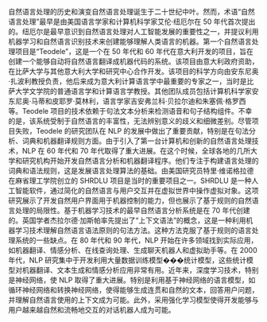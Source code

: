 自然语言处理的历史和演变自然语言处理诞生于二十世纪中叶。然而，术语“自然语言处理”最早是由美国语言学家和计算机科学家艾伦·纽厄尔在 50 年代首次提出的。纽厄尔是最早意识到自然语言处理对人工智能发展的重要性之一，并提议利用机器学习和自然语言识别技术来创建能够理解人类语言的机器。第一个自然语言处理项目是“Teodele”，这是一个在 50 年代和 60 年代在意大利开发的项目，旨在创建一个能够自动将自然语言翻译成机器代码的系统。该项目由意大利政府资助，在比萨大学与其他意大利大学和研究中心合作开发。该项目的科学方向由安东尼奥·扎波利教授负责，他后来成为意大利计算语言学中最重要的专家之一，当时是比萨大学文学院的普通语言学和计算语言学教授。其他团队成员包括计算机科学家安东尼奥·马蒂和皮耶罗·莫林利，语言学家吉安弗兰科·贝拉尔迪和朱塞佩·格罗西等。Teodele 项目的技术依赖于句法文本分析来检测语音和句子结构组件。不幸的是，该系统受制于自然语言的丰富性，无法辨别意义的歧义和细微差别。尽管项目失败，Teodele 的研究团队在 NLP 的发展中做出了重要贡献，特别是在句法分析、词典和机器翻译规则方面。由于引入了第一台计算机和创新的自然语言处理技术，NLP 在 60 年代和 70 年代取得了重大进展。在这个时候，全球各地的几所大学和研究机构开始开发自然语言分析和机器翻译程序。他们专注于构建语言处理的词典和语法规则，这是发展语言处理算法的基础。由美国研究员特里·维诺格拉德在麻省理工学院创立的 SHRDLU 项目是当时的重要项目之一。SHRDLU 是一种人工智能软件，通过简化的自然语言与用户交互并在虚拟世界中操作虚拟对象。这项研究展示了开发自然用户界面用于机器控制的能力，但也展示了基于规则的自然语言处理的局限性。基于机器学习技术的最早自然语言分析系统是在 70 年代创建的。英国学者杰拉尔德·加斯帕率先提出了“上下文语法”的概念，这是一种利用机器学习技术理解自然语言语法原则的句法方法。这种方法克服了基于规则的语言处理系统的一些缺点。在 80 年代和 90 年代，NLP 开始在许多领域找到实际应用，如机器翻译、情感分析、在线查询处理、生成聊天机器人和虚拟助手等。在 2000 年代，NLP 研究集中于开发利用大量数据训练模型���统计模型，这些统计模型对机器翻译、文本生成和情感分析应用非常有用。近年来，深度学习技术，特别是神经网络，使 NLP 取得了重大进展。特别是利用基于神经网络的语言模型，如循环神经网络和转换神经网络，使得能够生成连贯和自然的文本，回答用户问题，并理解自然语言使用的上下文成为可能。此外，采用强化学习模型使得开发能够与用户越来越自然和流畅地交互的对话机器人成为可能。

